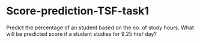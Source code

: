 # Score-prediction-TSF-task1
Predict the percentage of an student based on the no. of study hours. What will be predicted score if a student studies for 9.25 hrs/ day?
